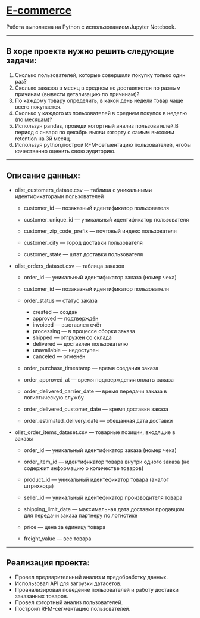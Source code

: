 # [E-commerce](https://github.com/EugenyAstahov/E-commerce/blob/main/%D0%95-commerce.ipynb)
Работа выполнена на Python с использованием Jupyter Notebook.

---

## В ходе проекта нужно решить следующие задачи:
1. Сколько пользователей, которые совершили покупку только один раз?
2. Сколько заказов в месяц в среднем не доставляется по разным причинам (вывести детализацию по причинам)?
3. По каждому товару определить, в какой день недели товар чаще всего покупается.
4. Сколько у каждого из пользователей в среднем покупок в неделю (по месяцам)?
5. Используя pandas, проведи когортный анализ пользователей.В период с января по декабрь выяви когорту с самым высоким retention на 3й месяц.
6. Используя python,построй RFM-сегментацию пользователей, чтобы качественно оценить свою аудиторию.

--- 

## Описание данных:
- olist_customers_datase.csv — таблица с уникальными идентификаторами пользователей

  - customer_id — позаказный идентификатор пользователя

  - customer_unique_id — уникальный идентификатор пользователя

  - customer_zip_code_prefix — почтовый индекс пользователя

  - customer_city — город доставки пользователя

  - customer_state — штат доставки пользователя

- olist_orders_dataset.csv — таблица заказов

  - order_id — уникальный идентификатор заказа (номер чека)

  - customer_id — позаказный идентификатор пользователя

  - order_status — статус заказа

    - created — создан
    - approved — подтверждён
    - invoiced — выставлен счёт
    - processing — в процессе сборки заказа
    - shipped — отгружен со склада
    - delivered — доставлен пользователю
    - unavailable — недоступен
    - canceled — отменён
  - order_purchase_timestamp — время создания заказа

  - order_approved_at — время подтверждения оплаты заказа

  - order_delivered_carrier_date — время передачи заказа в логистическую службу

  - order_delivered_customer_date — время доставки заказа

  - order_estimated_delivery_date — обещанная дата доставки

- olist_order_items_dataset.csv — товарные позиции, входящие в заказы

  - order_id — уникальный идентификатор заказа (номер чека)

  - order_item_id — идентификатор товара внутри одного заказа (не содержит информацию о количестве товаров)

  - product_id — уникальный идентефикатор товара (аналог штрихкода)

  - seller_id — уникальный идентефикатор производителя товара

  - shipping_limit_date — максимальная дата доставки продавцом для передачи заказа партнеру по логистике

  - price — цена за единицу товара

  - freight_value — вес товара

---

## Реализация проекта:
- Провел предварительный анализ и предобработку данных.
- Использовал API для загрузки датасетов.
- Проанализировал поведение пользователей и работу доставки заказанных товаров.
- Провел когортный анализ пользователей.
- Построил RFM-сегментацию пользователей.
